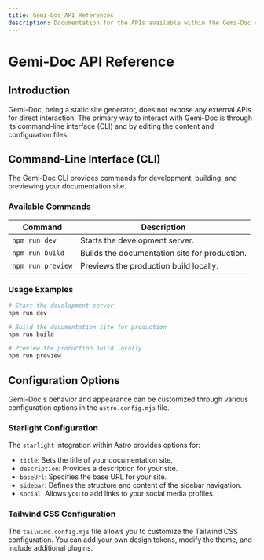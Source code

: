 ```yaml
---
title: Gemi-Doc API References 
description: Documentation for the APIs available within the Gemi-Doc codebase, including their usage, parameters, and examples.
---
```


# Gemi-Doc API Reference

## Introduction

Gemi-Doc, being a static site generator, does not expose any external APIs for direct interaction. The primary way to interact with Gemi-Doc is through its command-line interface (CLI) and by editing the content and configuration files.

## Command-Line Interface (CLI)

The Gemi-Doc CLI provides commands for development, building, and previewing your documentation site.

### Available Commands

| Command        | Description                                      |
| -------------- | ------------------------------------------------ |
| `npm run dev`  | Starts the development server.                   |
| `npm run build` | Builds the documentation site for production.     |
| `npm run preview` | Previews the production build locally.          |

### Usage Examples

```bash
# Start the development server
npm run dev

# Build the documentation site for production
npm run build

# Preview the production build locally
npm run preview
```

## Configuration Options

Gemi-Doc's behavior and appearance can be customized through various configuration options in the `astro.config.mjs` file.

### Starlight Configuration

The `starlight` integration within Astro provides options for:

- `title`: Sets the title of your documentation site.
- `description`: Provides a description for your site.
- `baseUrl`: Specifies the base URL for your site.
- `sidebar`: Defines the structure and content of the sidebar navigation.
- `social`: Allows you to add links to your social media profiles. 

### Tailwind CSS Configuration

The `tailwind.config.mjs` file allows you to customize the Tailwind CSS configuration. You can add your own design tokens, modify the theme, and include additional plugins. 
